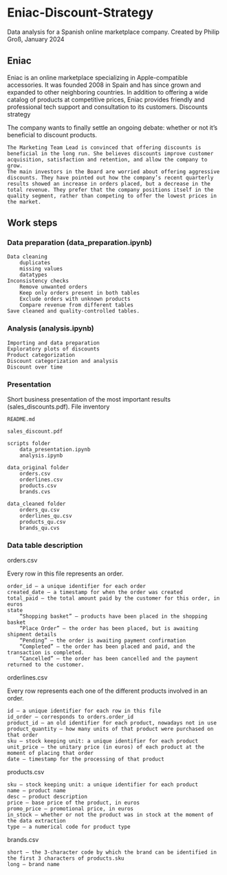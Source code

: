 # Eniac-Discount-Strategy

Data analysis for a Spanish online marketplace company. Created by Philip Groß, January 2024

## Eniac

Eniac is an online marketplace specializing in Apple-compatible accessories. It was founded 2008 in Spain and has since grown and expanded to other neighboring countries. In addition to offering a wide catalog of products at competitive prices, Eniac provides friendly and professional tech support and consultation to its customers.
Discounts strategy

The company wants to finally settle an ongoing debate: whether or not it’s beneficial to discount products.

    The Marketing Team Lead is convinced that offering discounts is beneficial in the long run. She believes discounts improve customer acquisition, satisfaction and retention, and allow the company to grow.
    The main investors in the Board are worried about offering aggressive discounts. They have pointed out how the company’s recent quarterly results showed an increase in orders placed, but a decrease in the total revenue. They prefer that the company positions itself in the quality segment, rather than competing to offer the lowest prices in the market.

## Work steps
### Data preparation (data_preparation.ipynb)

    Data cleaning
        duplicates
        missing values
        datatypes
    Inconsistency checks
        Remove unwanted orders
        Keep only orders present in both tables
        Exclude orders with unknown products
        Compare revenue from different tables
    Save cleaned and quality-controlled tables.

### Analysis (analysis.ipynb)

    Importing and data preparation
    Exploratory plots of discounts
    Product categorization
    Discount categorization and analysis
    Discount over time

### Presentation

Short business presentation of the most important results (sales_discounts.pdf).
File inventory

    README.md

    sales_discount.pdf

    scripts folder
        data_presentation.ipynb
        analysis.ipynb

    data_original folder
        orders.csv
        orderlines.csv
        products.csv
        brands.cvs

    data_cleaned folder
        orders_qu.csv
        orderlines_qu.csv
        products_qu.csv
        brands_qu.cvs

### Data table description
orders.csv

Every row in this file represents an order.

    order_id – a unique identifier for each order
    created_date – a timestamp for when the order was created
    total_paid – the total amount paid by the customer for this order, in euros
    state
        “Shopping basket” – products have been placed in the shopping basket
        “Place Order” – the order has been placed, but is awaiting shipment details
        “Pending” – the order is awaiting payment confirmation
        “Completed” – the order has been placed and paid, and the transaction is completed.
        “Cancelled” – the order has been cancelled and the payment returned to the customer.

orderlines.csv

Every row represents each one of the different products involved in an order.

    id – a unique identifier for each row in this file
    id_order – corresponds to orders.order_id
    product_id – an old identifier for each product, nowadays not in use
    product_quantity – how many units of that product were purchased on that order
    sku – stock keeping unit: a unique identifier for each product
    unit_price – the unitary price (in euros) of each product at the moment of placing that order
    date – timestamp for the processing of that product

products.csv

    sku – stock keeping unit: a unique identifier for each product
    name – product name
    desc – product description
    price – base price of the product, in euros
    promo_price – promotional price, in euros
    in_stock – whether or not the product was in stock at the moment of the data extraction
    type – a numerical code for product type

brands.csv

    short – the 3-character code by which the brand can be identified in the first 3 characters of products.sku
    long – brand name

